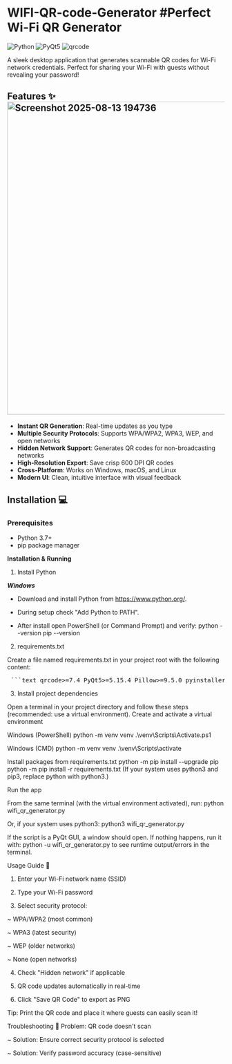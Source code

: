 # WIFI-QR-code-Generator  #Perfect Wi-Fi QR Generator

![Python](https://img.shields.io/badge/Python-3.7+-blue.svg)
![PyQt5](https://img.shields.io/badge/PyQt5-5.15+-green.svg)
![qrcode](https://img.shields.io/badge/qrcode-7.4+-yellowgreen.svg)

A sleek desktop application that generates scannable QR codes for Wi-Fi network credentials. Perfect for sharing your Wi-Fi with guests without revealing your password!


## Features ✨<img width="895" height="724" alt="Screenshot 2025-08-13 194736" src="https://github.com/user-attachments/assets/928d1156-4ec1-4e12-b551-b61f2ce732ba" />

- **Instant QR Generation**: Real-time updates as you type
- **Multiple Security Protocols**: Supports WPA/WPA2, WPA3, WEP, and open networks
- **Hidden Network Support**: Generates QR codes for non-broadcasting networks
- **High-Resolution Export**: Save crisp 600 DPI QR codes
- **Cross-Platform**: Works on Windows, macOS, and Linux
- **Modern UI**: Clean, intuitive interface with visual feedback

## Installation 💻

### Prerequisites
- Python 3.7+
- pip package manager

**Installation & Running**
  1. Install Python

**_Windows_**

* Download and install Python from https://www.python.org/.

* During setup check "Add Python to PATH".

* After install open PowerShell (or Command Prompt) and verify:
python --version
pip --version

2. requirements.txt

Create a file named requirements.txt in your project root with the following content:
<pre> ```text qrcode>=7.4 PyQt5>=5.15.4 Pillow>=9.5.0 pyinstaller>=5.11 ``` </pre>

3. Install project dependencies

Open a terminal in your project directory and follow these steps (recommended: use a virtual environment).
Create and activate a virtual environment

Windows (PowerShell)
python -m venv venv
.\venv\Scripts\Activate.ps1

Windows (CMD)
python -m venv venv
.\venv\Scripts\activate

Install packages from requirements.txt
python -m pip install --upgrade pip
python -m pip install -r requirements.txt
(If your system uses python3 and pip3, replace python with python3.)

Run the app

From the same terminal (with the virtual environment activated), run:
python wifi_qr_generator.py

Or, if your system uses python3:
python3 wifi_qr_generator.py

If the script is a PyQt GUI, a window should open. If nothing happens, run it with:
python -u wifi_qr_generator.py
to see runtime output/errors in the terminal.


Usage Guide 🚀
1. Enter your Wi-Fi network name (SSID)

2. Type your Wi-Fi password

3. Select security protocol:

~ WPA/WPA2 (most common)

~ WPA3 (latest security)

~ WEP (older networks)

~ None (open networks)

4. Check "Hidden network" if applicable

5. QR code updates automatically in real-time

6. Click "Save QR Code" to export as PNG

Tip: Print the QR code and place it where guests can easily scan it!

 Troubleshooting 🔧
Problem: QR code doesn't scan

~ Solution: Ensure correct security protocol is selected

~ Solution: Verify password accuracy (case-sensitive)
